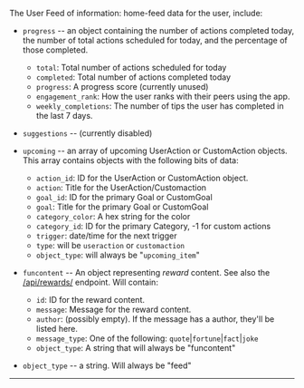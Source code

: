 
The User Feed of information: home-feed data for the user, include:

* `progress` -- an object containing the number of actions completed today,
  the number of total actions scheduled for today, and the percentage of
  those completed.

    - `total`: Total number of actions scheduled for today
    - `completed`: Total number of actions completed today
    - `progress`: A progress score (currently unused)
    - `engagement_rank`: How the user ranks with their peers using the app.
    - `weekly_completions`: The number of tips the user has completed in the
      last 7 days.

* `suggestions` -- (currently disabled)
* `upcoming` -- an array of upcoming UserAction or CustomAction objects. This
  array contains objects with the following bits of data:

    - `action_id`: ID for the UserAction or CustomAction object.
    - `action`: Title for the UserAction/Customaction
    - `goal_id`: ID for the primary Goal or CustomGoal
    - `goal`: Title for the primary Goal or CustomGoal
    - `category_color`: A hex string for the color
    - `category_id`: ID for the primary Category, -1 for custom actions
    - `trigger`: date/time for the next trigger
    - `type`: will be `useraction` or `customaction`
    - `object_type`: will always be "`upcoming_item`"

* `funcontent` -- An object representing _reward_ content. See also
   the [/api/rewards/](/api/rewards/) endpoint. Will contain:

    - `id`: ID for the reward content.
    - `message`: Message for the reward content.
    - `author`: (possibly empty). If the message has a author, they'll be
      listed here.
    - `message_type`: One of the following: `quote`|`fortune`|`fact`|`joke`
    - `object_type`: A string that will always be "funcontent"

* `object_type` -- a string. Will always be "feed"

----
